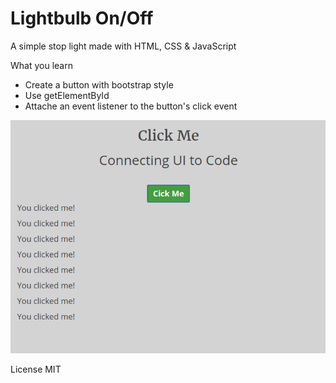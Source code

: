# Lightbulb On/Off

A simple stop light made with HTML, CSS & JavaScript

What you learn
- Create a button with bootstrap style
- Use getElementById
- Attache an event listener to the button's click event


![app screenshot](clickme.png)

License MIT
